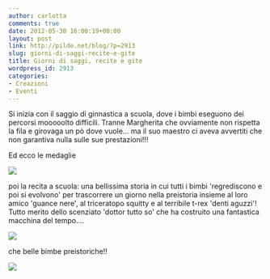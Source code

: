 ```yaml
---
author: carlotta
comments: true
date: 2012-05-30 16:00:19+00:00
layout: post
link: http://pilde.net/blog/?p=2913
slug: giorni-di-saggi-recite-e-gite
title: Giorni di saggi, recite e gite
wordpress_id: 2913
categories:
- Creazioni
- Eventi
---
```


Si inizia con il saggio di ginnastica a scuola, dove i bimbi eseguono dei percorsi mooooolto difficili. Tranne Margherita che ovviamente non rispetta la fila e girovaga un pò dove vuole... ma il suo maestro ci aveva avvertiti che non garantiva nulla sulle sue prestazioni!!!

Ed ecco le medaglie

![](http://pilde.net/blog/wp-content/uploads/2012/05/saggio_ginnastica.jpg)




poi la recita a scuola: una bellissima storia in cui tutti i bimbi 'regrediscono e poi si evolvono' per trascorrere un giorno nella preistoria insieme al loro amico 'guance nere', al triceratopo squitty e al terribile t-rex 'denti aguzzi'! Tutto merito dello scenziato 'dottor tutto so' che ha costruito una fantastica macchina del tempo....

![](http://pilde.net/blog/wp-content/uploads/2012/05/saggio_marghe1.jpg)




che belle bimbe preistoriche!!

![](http://pilde.net/blog/wp-content/uploads/2012/05/recita_mati.jpg)



